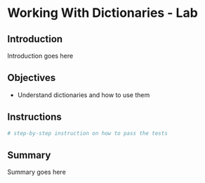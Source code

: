 
# Working With Dictionaries - Lab

## Introduction
Introduction goes here

## Objectives
* Understand dictionaries and how to use them

## Instructions


```python
# step-by-step instruction on how to pass the tests
```

## Summary
Summary goes here
